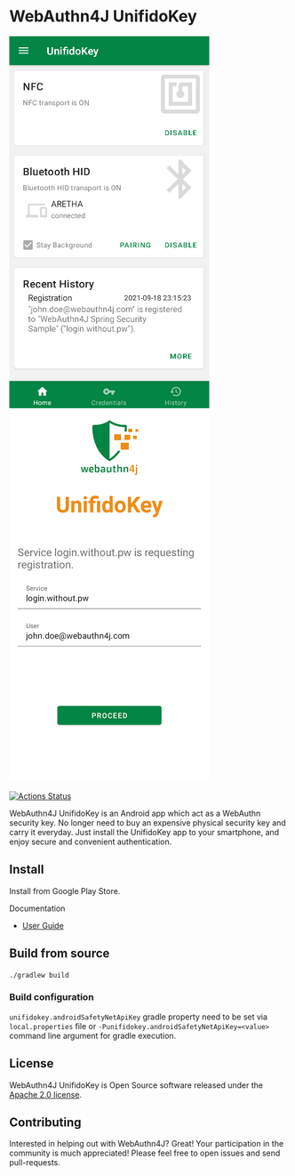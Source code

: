 # WebAuthn4J UnifidoKey

![Home screen](docs/images/home.png)
![Registration screen](./docs/images/registration.png)

[![Actions Status](https://github.com/webauthn4j/UnifidoKey/workflows/CI/badge.svg)](https://github.com/webauthn4j/unifidokey/actions)

WebAuthn4J UnifidoKey is an Android app which act as a WebAuthn security key.
No longer need to buy an expensive physical security key and carry it everyday. 
Just install the UnifidoKey app to your smartphone, and enjoy secure and convenient authentication.

## Install

Install from Google Play Store.

Documentation

* [User Guide]()

## Build from source

```
./gradlew build
```

### Build configuration

`unifidokey.androidSafetyNetApiKey` gradle property need to be set via `local.properties` file or `-Punifidokey.androidSafetyNetApiKey=<value>` command line argument for gradle execution.

## License

WebAuthn4J UnifidoKey is Open Source software released under the
[Apache 2.0 license](http://www.apache.org/licenses/LICENSE-2.0.html).

## Contributing

Interested in helping out with WebAuthn4J? Great! Your participation in the community is much appreciated!
Please feel free to open issues and send pull-requests.